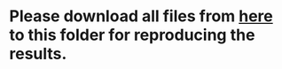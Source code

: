 # Please download all files from [here](https://mailmissouri-my.sharepoint.com/:f:/g/personal/hefe_umsystem_edu/Es8j4IHr1XxGjaffooim7_ABu7OmPTnAhqVj84UoQ-7rew?e=EFphil) to this folder for reproducing the results. 